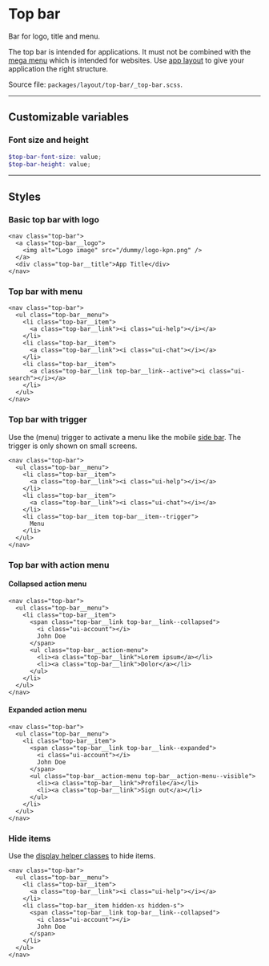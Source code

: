 # Top bar
Bar for logo, title and menu.

The top bar is intended for applications. It must not be combined with the [mega menu](/layout/mega-menu) which is intended for websites. Use [app layout](/layout/app-layout) to give your application the right structure.

Source file: `packages/layout/top-bar/_top-bar.scss`.

---

## Customizable variables

### Font size and height
```scss
$top-bar-font-size: value;
$top-bar-height: value;
```

---

## Styles

### Basic top bar with logo
```html*example="top-bar"
<nav class="top-bar">
  <a class="top-bar__logo">
    <img alt="Logo image" src="/dummy/logo-kpn.png" />
  </a>
  <div class="top-bar__title">App Title</div>
</nav>
```

### Top bar with menu
```html*example="top-bar"
<nav class="top-bar">
  <ul class="top-bar__menu">
    <li class="top-bar__item">
      <a class="top-bar__link"><i class="ui-help"></i></a>
    </li>
    <li class="top-bar__item">
      <a class="top-bar__link"><i class="ui-chat"></i></a>
    </li>    
    <li class="top-bar__item">
      <a class="top-bar__link top-bar__link--active"><i class="ui-search"></i></a>
    </li>            
  </ul>
</nav>
```

### Top bar with trigger
Use the (menu) trigger to activate a menu like the mobile [side bar](/layout/side-bar). The trigger is only shown on small screens.

```html*example="top-bar"
<nav class="top-bar">
  <ul class="top-bar__menu">
    <li class="top-bar__item">
      <a class="top-bar__link"><i class="ui-help"></i></a>
    </li>
    <li class="top-bar__item">
      <a class="top-bar__link"><i class="ui-chat"></i></a>
    </li>    
    <li class="top-bar__item top-bar__item--trigger">
      Menu
    </li>            
  </ul>
</nav>
```

### Top bar with action menu

#### Collapsed action menu
```html*example="top-bar"
<nav class="top-bar">
  <ul class="top-bar__menu">
    <li class="top-bar__item">
      <span class="top-bar__link top-bar__link--collapsed">
        <i class="ui-account"></i>
        John Doe
      </span>
      <ul class="top-bar__action-menu">
        <li><a class="top-bar__link">Lorem ipsum</a></li>
        <li><a class="top-bar__link">Dolor</a></li>
      </ul>
    </li>           
  </ul>
</nav>
```

#### Expanded action menu
```html*example="top-bar"
<nav class="top-bar">
  <ul class="top-bar__menu">
    <li class="top-bar__item">
      <span class="top-bar__link top-bar__link--expanded">
        <i class="ui-account"></i>
        John Doe
      </span>
      <ul class="top-bar__action-menu top-bar__action-menu--visible">
        <li><a class="top-bar__link">Profile</a></li>
        <li><a class="top-bar__link">Sign out</a></li>
      </ul>
    </li>           
  </ul>
</nav>
```

### Hide items
Use the [display helper classes](/base/common) to hide items.

```html*example="top-bar"
<nav class="top-bar">
  <ul class="top-bar__menu">
    <li class="top-bar__item">
      <a class="top-bar__link"><i class="ui-help"></i></a>
    </li>
    <li class="top-bar__item hidden-xs hidden-s">
      <span class="top-bar__link top-bar__link--collapsed">
        <i class="ui-account"></i>
        John Doe
      </span>
    </li>                 
  </ul>
</nav>
```
